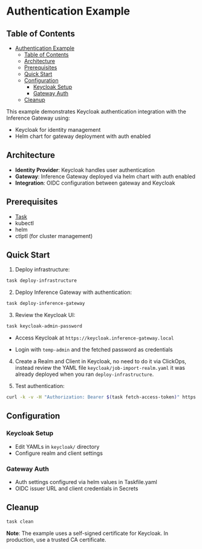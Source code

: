 # Authentication Example

## Table of Contents

- [Authentication Example](#authentication-example)
  - [Table of Contents](#table-of-contents)
  - [Architecture](#architecture)
  - [Prerequisites](#prerequisites)
  - [Quick Start](#quick-start)
  - [Configuration](#configuration)
    - [Keycloak Setup](#keycloak-setup)
    - [Gateway Auth](#gateway-auth)
  - [Cleanup](#cleanup)

This example demonstrates Keycloak authentication integration with the Inference Gateway using:

- Keycloak for identity management
- Helm chart for gateway deployment with auth enabled

## Architecture

- **Identity Provider**: Keycloak handles user authentication
- **Gateway**: Inference Gateway deployed via helm chart with auth enabled
- **Integration**: OIDC configuration between gateway and Keycloak

## Prerequisites

- [Task](https://taskfile.dev/installation/)
- kubectl
- helm
- ctlptl (for cluster management)

## Quick Start

1. Deploy infrastructure:

```bash
task deploy-infrastructure
```

2. Deploy Inference Gateway with authentication:

```bash
task deploy-inference-gateway
```

3. Review the Keycloak UI:

```bash
task keycloak-admin-password
```

- Access Keycloak at `https://keycloak.inference-gateway.local`

- Login with `temp-admin` and the fetched password as credentials

4. Create a Realm and Client in Keycloak, no need to do it via ClickOps, instead review the YAML file `keycloak/job-import-realm.yaml` it was already deployed when you ran `deploy-infrastructure`.

5. Test authentication:

```bash
curl -k -v -H "Authorization: Bearer $(task fetch-access-token)" https://api.inference-gateway.local/v1/models
```

## Configuration

### Keycloak Setup

- Edit YAMLs in `keycloak/` directory
- Configure realm and client settings

### Gateway Auth

- Auth settings configured via helm values in Taskfile.yaml
- OIDC issuer URL and client credentials in Secrets

## Cleanup

```bash
task clean
```

**Note**: The example uses a self-signed certificate for Keycloak. In production, use a trusted CA certificate.
